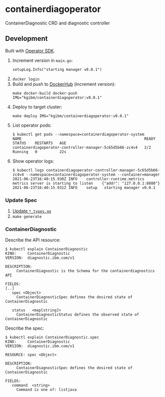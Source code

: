 # containerdiagoperator

ContainerDiagnostic CRD and diagnostic controller

## Development

Built with [Operator SDK](https://sdk.operatorframework.io/docs/building-operators/golang/quickstart/).

1. Increment version in `main.go`:
   ```
   setupLog.Info("starting manager v0.0.1")
   ```
1. `docker login`
1. Build and push to [DockerHub](https://hub.docker.com/r/kgibm/containerdiagoperator) (increment version):
   ```
   make docker-build docker-push IMG="kgibm/containerdiagoperator:v0.0.1"
   ```
1. Deploy to target cluster:
   ```
   make deploy IMG="kgibm/containerdiagoperator:v0.0.1"
   ```
1. List operator pods:
   ```
   $ kubectl get pods --namespace=containerdiagoperator-system
   NAME                                                       READY   STATUS    RESTARTS   AGE
   containerdiagoperator-controller-manager-5c65d5b66-zc4v4   2/2     Running   0          22s
   ```
1. Show operator logs:
   ```
   $ kubectl logs containerdiagoperator-controller-manager-5c65d5b66-zc4v4 --namespace=containerdiagoperator-system --container=manager
   2021-06-23T16:40:15.930Z	INFO	controller-runtime.metrics	metrics server is starting to listen	{"addr": "127.0.0.1:8080"}
   2021-06-23T16:40:15.931Z	INFO	setup	starting manager v0.0.1
   ```

### Update Spec

1. [Update `*_types.go`](https://sdk.operatorframework.io/docs/building-operators/golang/tutorial/#define-the-api)
1. `make generate`

### ContainerDiagnostic

Describe the API resource:

```
$ kubectl explain ContainerDiagnostic     
KIND:     ContainerDiagnostic
VERSION:  diagnostic.ibm.com/v1

DESCRIPTION:
     ContainerDiagnostic is the Schema for the containerdiagnostics API

FIELDS:
[..]
   spec	<Object>
     ContainerDiagnosticSpec defines the desired state of ContainerDiagnostic

   status	<map[string]>
     ContainerDiagnosticStatus defines the observed state of ContainerDiagnostic
```

Describe the spec:

```
$ kubectl explain ContainerDiagnostic.spec       
KIND:     ContainerDiagnostic
VERSION:  diagnostic.ibm.com/v1

RESOURCE: spec <Object>

DESCRIPTION:
     ContainerDiagnosticSpec defines the desired state of ContainerDiagnostic

FIELDS:
   command	<string>
     Command is one of: listjava
```
